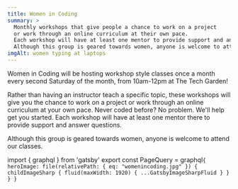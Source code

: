 ```yaml
---
title: Women in Coding
summary: >
  Monthly workshops that give people a chance to work on a project
  or work through an online curriculum at their own pace.
  Each workshop will have at least one mentor to provide support and answer questions.
  Although this group is geared towards women, anyone is welcome to attend our classes
imgAlt: women typing at laptops
---
```


Women in Coding will be hosting workshop style classes once a month every
second Saturday of the month, from 10am-12pm at The Tech Garden!

Rather than having an instructor teach a specific topic, these workshops
will give you the chance to work on a project or work through an online
curriculum at your own pace. Never coded before? No problem. We'll help
get you started. Each workshop will have at least one mentor there to provide
support and answer questions.

Although this group is geared towards women, anyone is welcome to attend
our classes.

import { graphql } from 'gatsby'
export const PageQuery = graphql`
  {
    heroImage: file(relativePath: { eq: "womenincoding.jpg" }) {
      childImageSharp {
        fluid(maxWidth: 1920) {
          ...GatsbyImageSharpFluid
        }
      }
    }
  }
`

